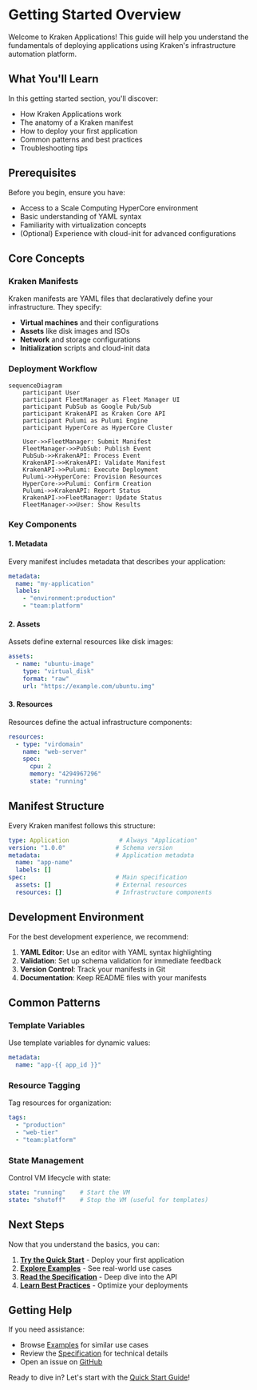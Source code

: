 # Getting Started Overview

Welcome to Kraken Applications! This guide will help you understand the fundamentals of deploying applications using Kraken's infrastructure automation platform.

## What You'll Learn

In this getting started section, you'll discover:

- How Kraken Applications work
- The anatomy of a Kraken manifest
- How to deploy your first application
- Common patterns and best practices
- Troubleshooting tips

## Prerequisites

Before you begin, ensure you have:

- Access to a Scale Computing HyperCore environment
- Basic understanding of YAML syntax
- Familiarity with virtualization concepts
- (Optional) Experience with cloud-init for advanced configurations

## Core Concepts

### Kraken Manifests

Kraken manifests are YAML files that declaratively define your infrastructure. They specify:

- **Virtual machines** and their configurations
- **Assets** like disk images and ISOs
- **Network** and storage configurations
- **Initialization** scripts and cloud-init data

### Deployment Workflow

```mermaid
sequenceDiagram
    participant User
    participant FleetManager as Fleet Manager UI
    participant PubSub as Google Pub/Sub
    participant KrakenAPI as Kraken Core API
    participant Pulumi as Pulumi Engine
    participant HyperCore as HyperCore Cluster

    User->>FleetManager: Submit Manifest
    FleetManager->>PubSub: Publish Event
    PubSub->>KrakenAPI: Process Event
    KrakenAPI->>KrakenAPI: Validate Manifest
    KrakenAPI->>Pulumi: Execute Deployment
    Pulumi->>HyperCore: Provision Resources
    HyperCore->>Pulumi: Confirm Creation
    Pulumi->>KrakenAPI: Report Status
    KrakenAPI->>FleetManager: Update Status
    FleetManager->>User: Show Results
```

### Key Components

#### 1. Metadata
Every manifest includes metadata that describes your application:

```yaml
metadata:
  name: "my-application"
  labels:
    - "environment:production"
    - "team:platform"
```

#### 2. Assets
Assets define external resources like disk images:

```yaml
assets:
  - name: "ubuntu-image"
    type: "virtual_disk"
    format: "raw"
    url: "https://example.com/ubuntu.img"
```

#### 3. Resources
Resources define the actual infrastructure components:

```yaml
resources:
  - type: "virdomain"
    name: "web-server"
    spec:
      cpu: 2
      memory: "4294967296"
      state: "running"
```

## Manifest Structure

Every Kraken manifest follows this structure:

```yaml
type: Application              # Always "Application"
version: "1.0.0"              # Schema version
metadata:                     # Application metadata
  name: "app-name"
  labels: []
spec:                         # Main specification
  assets: []                  # External resources
  resources: []               # Infrastructure components
```

## Development Environment

For the best development experience, we recommend:

1. **YAML Editor**: Use an editor with YAML syntax highlighting
2. **Validation**: Set up schema validation for immediate feedback
3. **Version Control**: Track your manifests in Git
4. **Documentation**: Keep README files with your manifests

## Common Patterns

### Template Variables

Use template variables for dynamic values:

```yaml
metadata:
  name: "app-{{ app_id }}"
```

### Resource Tagging

Tag resources for organization:

```yaml
tags:
  - "production"
  - "web-tier"
  - "team:platform"
```

### State Management

Control VM lifecycle with state:

```yaml
state: "running"    # Start the VM
state: "shutoff"    # Stop the VM (useful for templates)
```

## Next Steps

Now that you understand the basics, you can:

1. **[Try the Quick Start](quickstart.md)** - Deploy your first application
2. **[Explore Examples](../examples/basic.md)** - See real-world use cases
3. **[Read the Specification](../spec/overview.md)** - Deep dive into the API
4. **[Learn Best Practices](../best-practices/general.md)** - Optimize your deployments

## Getting Help

If you need assistance:

- Browse [Examples](../examples/basic.md) for similar use cases
- Review the [Specification](../spec/overview.md) for technical details
- Open an issue on [GitHub](https://github.com/jackhall/kraken-applications/issues)

Ready to dive in? Let's start with the [Quick Start Guide](quickstart.md)!